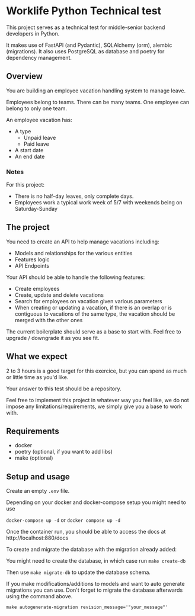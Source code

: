 # Worklife Python Technical test

This project serves as a technical test for middle-senior backend developers in Python.

It makes use of FastAPI (and Pydantic), SQLAlchemy (orm), alembic (migrations).
It also uses PostgreSQL as database and poetry for dependency management.

## Overview

You are building an employee vacation handling system to manage leave.

Employees belong to teams. There can be many teams. One employee can belong to only one team.

An employee vacation has:
* A type
    * Unpaid leave
    * Paid leave
* A start date
* An end date

### Notes

For this project:
* There is no half-day leaves, only complete days.
* Employees work a typical work week of 5/7 with weekends being on Saturday-Sunday

## The project

You need to create an API to help manage vacations including:
* Models and relationships for the various entities
* Features logic
* API Endpoints

Your API should be able to handle the following features:
* Create employees
* Create, update and delete vacations
* Search for employees on vacation given various parameters
* When creating or updating a vacation, if there is an overlap or is contiguous to vacations of the same type, the vacation should be merged with the other ones


The current boilerplate should serve as a base to start with.
Feel free to upgrade / downgrade it as you see fit.


## What we expect

2 to 3 hours is a good target for this exercice, but you can spend as much or little time as you'd like.

Your answer to this test should be a repository.

Feel free to implement this project in whatever way you feel like, we do not impose any limitations/requirements, 
we simply give you a base to work with.

## Requirements

* docker
* poetry (optional, if you want to add libs)
* make (optional)

## Setup and usage

Create an empty `.env` file.

Depending on your docker and docker-compose setup you might need to use

`docker-compose up -d` or `docker compose up -d`

Once the container run, you should be able to access the docs at http://localhost:880/docs

To create and migrate the database with the migration already added:

You might need to create the database, in which case run `make create-db`

Then use `make migrate-db` to update the database schema.

If you make modifications/additions to models and want to auto generate migrations you can use. 
Don't forget to migrate the database afterwards using the command above.

`make autogenerate-migration revision_message='"your_message"'`
